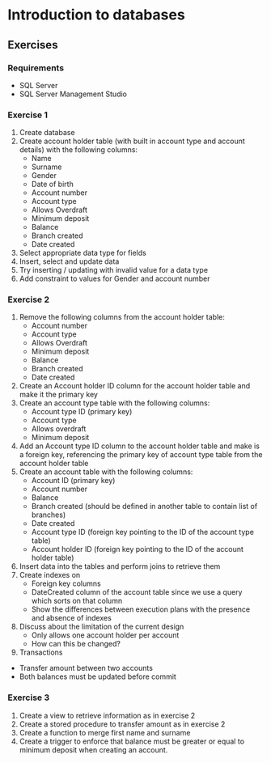 # Introduction to databases

## Exercises

### Requirements

* SQL Server
* SQL Server Management Studio

### Exercise 1

1. Create database
2. Create account holder table (with built in account type and account details) with the following columns:
   * Name
   * Surname
   * Gender
   * Date of birth
   * Account number
   * Account type
   * Allows Overdraft
   * Minimum deposit
   * Balance
   * Branch created
   * Date created
3. Select appropriate data type for fields
4. Insert, select and update data
5. Try inserting / updating with invalid value for a data type
6. Add constraint to values for Gender and account number

### Exercise 2

1. Remove the following columns from the account holder table:
   * Account number
   * Account type
   * Allows Overdraft
   * Minimum deposit
   * Balance
   * Branch created
   * Date created
2. Create an Account holder ID column for the account holder table and make it the primary key
3. Create an account type table with the following columns:
   * Account type ID (primary key)
   * Account type
   * Allows overdraft
   * Minimum deposit
5. Add an Account type ID column to the account holder table and make is a foreign key, referencing the primary key of account type table from the account holder table
6. Create an account table with the following columns:
   * Account ID (primary key)
   * Account number
   * Balance
   * Branch created (should be defined in another table to contain list of branches)
   * Date created
   * Account type ID (foreign key pointing to the ID of the account type table)
   * Account holder ID (foreign key pointing to the ID of the account holder table)
7. Insert data into the tables and perform joins to retrieve them
8. Create indexes on
   * Foreign key columns
   * DateCreated column of the account table since we use a query which sorts on that column
   * Show the differences between execution plans with the presence and absence of indexes 
9. Discuss about the limitation of the current design
   * Only allows one account holder per account
   * How can this be changed?
10. Transactions
   * Transfer amount between two accounts
   * Both balances must be updated before commit

### Exercise 3

1. Create a view to retrieve information as in exercise 2
2. Create a stored procedure to transfer amount as in exercise 2
3. Create a function to merge first name and surname
4. Create a trigger to enforce that balance must be greater or equal to minimum deposit when creating an account.